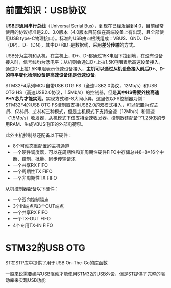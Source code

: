 # 前置知识：USB协议

**USB**即**通用串行总线**（Universal Serial Bus），到现在已经发展到4.0，目前经常使用的协议标准是2.0、3.0版本（4.0版本目前仅在高端设备上有出现，且全部使用USB type-C物理接口）。标准的USB由四根线组成：VBUS、GND、D+（DP）、D-（DN），其中D+和D-是数据线，采用**差分传输**的方式。

USB分为主机和从机，在主机上，D+、D-都通过15K电阻下拉到地，在没有设备接入时，信号线均为低电平；从机则会通过D+上拉1.5K电阻表示高速设备接入，通过D-上拉1.5K电阻表示低速设备接入，**主机可以通过从机设备接入前后D+、D-的电平变化检测设备是高速设备还是低速设备**。

STM32F4系列MCU自带USB OTG FS（全速USB2.0协议，12Mb/s）和USB OTG HS（高速USB2.0协议，1.5Mb/s）的控制器，但是**其中HS需要外接高速PHY芯片才能实现**，实现方式和FS大同小异，这里仅以FS控制器为例：STM32F4的USB OTG FS控制器支持USB2.0的双模式接入，可以配置为*仅主机*、*仅从机*、*主从机*三种模式，但是主机模式下支持全速（12Mb/s）和低速（1.5Mb/s）收发器，从机模式下仅支持全速收发器。控制器还配备了1.25KB的专用RAM、生成VBUS电压的外部电荷泵。

此外主机控制器还配备以下硬件：

* 8个可动态重配置的主机通道
* 一个硬件调度器，可以在周期性和非周期性硬件FIFO中存储总共8+8=16个中断、控制、批量、同步传输请求
* 一个共享RX FIFO
* 一个周期性TX FIFO
* 一个非周期性TX FIFO

从机控制器配备以下硬件：

* 一个双向控制端点
* 3个IN端点和3个OUT端点
* 一个共享RX FIFO
* 一个TX-OUT FIFO
* 4个专用TX-IN FIFO

# STM32的USB OTG

ST在STP库中提供了用于USB On-The-Go的库函数

一般来说需要编写USB驱动才能使用STM32的USB外设，但是ST提供了完整的驱动库来实现USB功能













